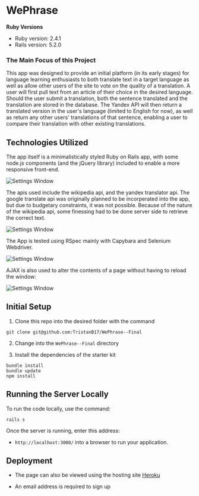 # WePhrase

__Ruby Versions__
* Ruby version: 2.4.1
* Rails version: 5.2.0

### The Main Focus of this Project

This app was designed to provide an initial platform (in its early stages) for language learning enthusiasts to both translate text in a target language as well as allow other users of the site to vote on the quality of a translation. A user will first pull text from an article of their choice in the desired language. Should the user submit a translation, both the sentence translated and the translation are stored in the database. The Yandex API will then return a translated version in the user's language (limited to English for now), as well as return any other users' translations of that sentence, enabling a user to compare their translation with other existing translations. 


## Technologies Utilized

The app itself is a minimalistically styled Ruby on Rails app, with some node.js components (and the jQuery library) included to enable a more responsive front-end. 

![Settings Window](https://i.imgur.com/rnOTs0S.png)

The apis used include the wikipedia api, and the yandex translator api. The google translate api was originally planned to be incorperated into the app, but due to budgetary constraints, it was not possible. Because of the nature of the wikipedia api, some finessing had to be done server side to retrieve the correct text. 

![Settings Window](https://i.imgur.com/OvbA7Xo.png)

The App is tested using RSpec mainly with Capybara and Selenium Webdriver.

![Settings Window](https://i.imgur.com/8PRGriH.png)

AJAX is also used to alter the contents of a page without having to reload the window: 

![Settings Window](https://i.imgur.com/tndiF95.png)

## Initial Setup

1. Clone this repo into the desired folder with the command

  ```shell
  git clone git@github.com:TristanB17/WePhrase--Final
  ```
2. Change into the `WePhrase--Final` directory

3. Install the dependencies of the starter kit

  ```shell
  bundle install
  bundle update
  npm install
  ```
  
## Running the Server Locally

To run the code locally, use the command:

```shell
rails s
```

Once the server is running, enter this address:

* `http://localhost:3000/` into a browser to run your application.

## Deployment

* The page can also be viewed using the hosting site [Heroku](https://wephrase.herokuapp.com/)

* An email address is required to sign up
